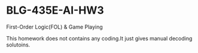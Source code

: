 # BLG-435E-AI-HW3
First-Order Logic(FOL) &amp; Game Playing 

This homework does not contains any coding.It  just gives manual decoding solutoins.
